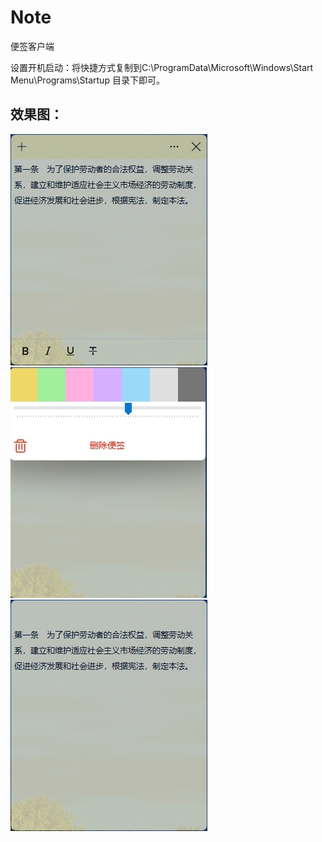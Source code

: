 # Note
便签客户端

设置开机启动：将快捷方式复制到C:\ProgramData\Microsoft\Windows\Start Menu\Programs\Startup 目录下即可。

## 效果图：
![image](https://github.com/YuanJianTing/Note/blob/main/resource/20240329140659.png?raw=true)
![image](https://github.com/YuanJianTing/Note/blob/main/resource/20240329140645.png?raw=true)
![image](https://github.com/YuanJianTing/Note/blob/main/resource/20240329140628.png?raw=true)
